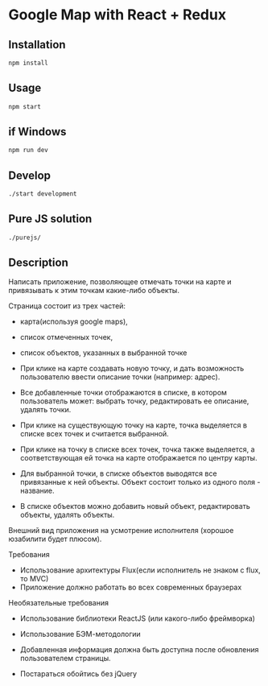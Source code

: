 # Google Map with React + Redux

## Installation
```bash
npm install
```

## Usage

```bash
npm start
```
## if Windows

```bash
npm run dev
```

## Develop

```bash
./start development
```

## Pure JS solution

```bash
./purejs/
```

## Description

﻿Написать приложение, позволяющее отмечать точки на карте и привязывать к этим точкам какие-либо объекты.

Страница состоит из трех частей:

- карта(используя google maps),

- список отмеченных точек,

- список объектов, указанных в выбранной точке

+ При клике на карте создавать новую точку, и дать возможность пользователю ввести описание точки (например: адрес).

+ Все добавленные точки отображаются в списке, в котором пользователь может: выбрать точку, редактировать ее описание, удалять точки.

+ При клике на существующую точку на карте, точка выделяется в списке всех точек и считается выбранной.

+ При клике на точку в списке всех точек, точка также выделяется, а соответствующая ей точка на карте отображается по центру карты.

+ Для выбранной точки, в списке объектов выводятся все привязанные к ней объекты.
Объект состоит только из одного поля - название.

+ В списке объектов можно добавить новый объект, редактировать объекты, удалять объекты.

Внешний вид приложения на усмотрение исполнителя (хорошое юзабилити будет плюсом).


Требования
- Использование архитектуры Flux(если исполнитель не знаком с flux, то MVC)
- Приложение должно работать во всех современных браузерах

Необязательные требования

- Использование библиотеки ReactJS (или какого-либо фреймворка)

- Использование БЭМ-методологии

- Добавленная информация должна быть доступна после обновления пользователем страницы.

- Постараться обойтись без jQuery
